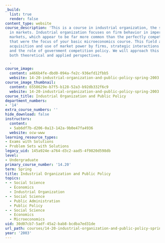 ```yaml
---
_build:
  list: true
  render: false
content_type: website
course_description: 'This is a course in industrial organization, the study of firms
  in markets. Industrial organization focuses on firm behavior in imperfectly competitive
  markets, which appear to be far more common than the perfectly competitive markets
  that were the focus of your basic microeconomics course. This field analyzes the
  acquisition and use of market power by firms, strategic interactions among firms,
  and the role of government competition policy. We will approach this subject from
  both theoretical and applied perspectives.

  '
course_image:
  content: a466b4fe-dbd0-094a-fe2c-936efd12fbb5
  website: 14-20-industrial-organization-and-public-policy-spring-2003
course_image_thumbnail:
  content: 6558629e-b7f5-b128-52a3-b92db332f6c9
  website: 14-20-industrial-organization-and-public-policy-spring-2003
course_title: Industrial Organization and Public Policy
department_numbers:
- '14'
extra_course_numbers: ''
hide_download: false
instructors:
  content:
  - 5ab6df7b-d206-0a13-142a-9b0e47fa4936
  website: ocw-www
learning_resource_types:
- Exams with Solutions
- Problem Sets with Solutions
legacy_uid: 145a924e-a764-d3c2-aad5-4f9820d598db
level:
- Undergraduate
primary_course_number: '14.20'
term: Spring
title: Industrial Organization and Public Policy
topics:
- - Social Science
  - Economics
  - Industrial Organization
- - Social Science
  - Public Administration
  - Public Policy
- - Social Science
  - Economics
  - Microeconomics
uid: 30d07cb7-5adf-45a2-bab8-bcdba7ed31de
url_path: courses/14-20-industrial-organization-and-public-policy-spring-2003
year: '2003'
---
```

